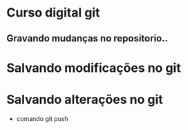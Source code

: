 # Curso digital git

## Gravando mudanças no repositorio..
# Salvando modificações no git

# Salvando alterações no git
* comando git push